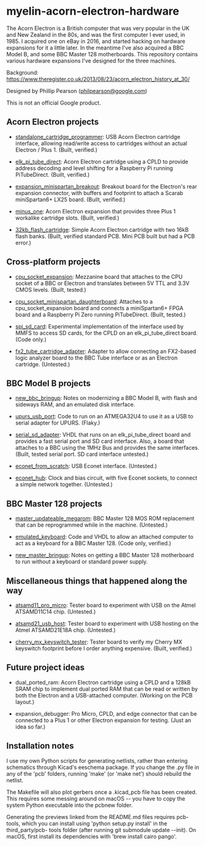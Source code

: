 myelin-acorn-electron-hardware
==============================

The Acorn Electron is a British computer that was very popular in the UK and New
Zealand in the 80s, and was the first computer I ever used, in 1985.  I acquired
one on eBay in 2016, and started hacking on hardware expansions for it a little
later.  In the meantime I've also acquired a BBC Model B, and some BBC Master
128 motherboards.  This repository contains various hardware expansions I've
designed for the three machines.

Background: https://www.theregister.co.uk/2013/08/23/acorn_electron_history_at_30/

Designed by Phillip Pearson (philpearson@google.com)

This is not an official Google product.

Acorn Electron projects
-----------------------

- [standalone_cartridge_programmer](standalone_cartridge_programmer/):
  USB Acorn Electron cartridge interface, allowing read/write access
  to cartridges without an actual Electron / Plus 1.  (Built,
  verified.)

- [elk_pi_tube_direct](elk_pi_tube_direct/): Acorn Electron cartridge
  using a CPLD to provide address decoding and level shifting for a
  Raspberry Pi running PiTubeDirect.  (Built, verified.)

- [expansion_minispartan_breakout](expansion_minispartan_breakout/):
  Breakout board for the Electron's rear expansion connector, with
  buffers and footprint to attach a Scarab miniSpartan6+ LX25 board.
  (Built, verified.)

- [minus_one](minus_one/): Acorn Electron expansion that provides
  three Plus 1 workalike cartridge slots.  (Built, verified.)

- [32kb_flash_cartridge](32kb_flash_cartridge/): Simple Acorn Electron
  cartridge with two 16kB flash banks.  (Built, verified standard PCB.
  Mini PCB built but had a PCB error.)

Cross-platform projects
-----------------------

- [cpu_socket_expansion](cpu_socket_expansion/): Mezzanine board that attaches
  to the CPU socket of a BBC or Electron and translates between 5V TTL and 3.3V
  CMOS levels. (Built, tested.)

- [cpu_socket_minispartan_daughterboard](cpu_socket_minispartan_daughterboard/):
  Attaches to a cpu_socket_expansion board and connects a miniSpartan6+ FPGA
  board and a Raspberry Pi Zero running PiTubeDirect.  (Built, tested.)

- [spi_sd_card](spi_sd_card/): Experimental implementation of the interface
  used by MMFS to access SD cards, for the CPLD on an elk_pi_tube_direct board.
  (Code only.)

- [fx2_tube_cartridge_adapter](fx2_tube_cartridge_adapter/): Adapter to allow
  connecting an FX2-based logic analyzer board to the BBC Tube interface or
  as an Electron cartridge.  (Untested.)

BBC Model B projects
--------------------

- [new_bbc_bringup](new_bbc_bringup/): Notes on modernizing a BBC Model B,
  with flash and sideways RAM, and an emulated disk interface.

- [upurs_usb_port](upurs_usb_port/): Code to run on an ATMEGA32U4 to
  use it as a USB to serial adapter for UPURS.  (Flaky.)

- [serial_sd_adapter](serial_sd_adapter/): VHDL that runs on an
  elk_pi_tube_direct board and provides a fast serial port and SD card
  interface.  Also, a board that attaches to a BBC using the 1MHz Bus and
  provides the same interfaces.  (Built, tested serial port.  SD card interface
  untested.)

- [econet_from_scratch](econet_from_scratch/): USB Econet interface.
  (Untested.)

- [econet_hub](econet_hub/): Clock and bias circuit, with five Econet sockets,
  to connect a simple network together.  (Untested.)

BBC Master 128 projects
-----------------------

- [master_updateable_megarom](master_updateable_megarom/): BBC Master 128 MOS
  ROM replacement that can be reprogrammed while in the machine.  (Untested.)

- [emulated_keyboard](emulated_keyboard/): Code and VHDL to allow an attached
  computer to act as a keyboard for a BBC Master 128.  (Code only, verified.)

- [new_master_bringup](new_master_bringup/): Notes on getting a BBC Master 128
  motherboard to run without a keyboard or standard power supply.

Miscellaneous things that happened along the way
------------------------------------------------

- [atsamd11_pro_micro](atsamd11_pro_micro/): Tester board to experiment with
  USB on the Atmel ATSAMD11C14 chip.  (Untested.)

- [atsamd21_usb_host](atsamd21_usb_host/): Tester board to experiment with
  USB hosting on the Atmel ATSAMD21E18A chip.  (Untested.)

- [cherry_mx_keyswitch_tester](cherry_mx_keyswitch_tester/): Tester board to
  verify my Cherry MX keyswitch footprint before I order anything expensive.
  (Built, verified.)

Future project ideas
--------------------

- dual_ported_ram: Acorn Electron cartridge using a CPLD and a 128kB
  SRAM chip to implement dual ported RAM that can be read or written
  by both the Electron and a USB-attached computer.  (Working on the
  PCB layout.)

- expansion_debugger: Pro Micro, CPLD, and edge connector that can be
  connected to a Plus 1 or other Electron expansion for testing.
  (Just an idea so far.)

Installation notes
------------------

I use my own Python scripts for generating netlists, rather than entering
schematics through Kicad's eeschema package.  If you change the .py file in
any of the 'pcb' folders, running 'make' (or 'make net') should rebuild the
netlist.

The Makefile will also plot gerbers once a .kicad_pcb file has been created.
This requires some messing around on macOS -- you have to copy the system
Python executable into the pcbnew folder.

Generating the previews linked from the README.md files requires pcb-tools,
which you can install using 'python setup.py install' in the third_party/pcb-
tools folder (after running git submodule update --init).  On macOS, first
install its dependencies with 'brew install cairo pango'.
